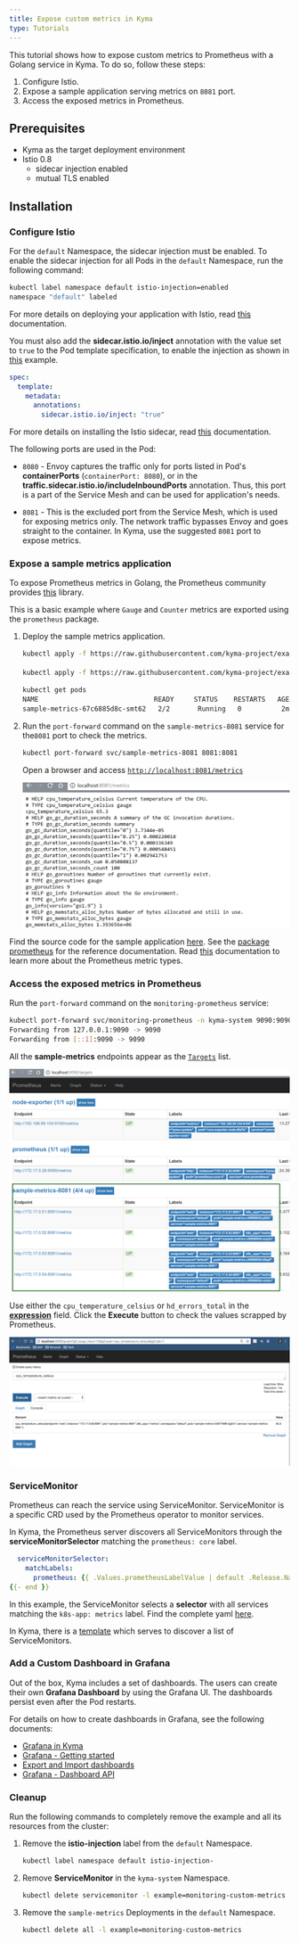 ```yaml
---
title: Expose custom metrics in Kyma
type: Tutorials
---
```


This tutorial shows how to expose custom metrics to Prometheus with a Golang service in Kyma. To do so, follow these steps:

1. Configure Istio.
2. Expose a sample application serving metrics on `8081` port.
3. Access the exposed metrics in Prometheus.

## Prerequisites

- Kyma as the target deployment environment
- Istio 0.8
  - sidecar injection enabled
  - mutual TLS enabled

## Installation

### Configure Istio

For the `default` Namespace, the sidecar injection must be enabled. To enable the sidecar injection for all Pods in the `default` Namespace, run the following command:

```bash
kubectl label namespace default istio-injection=enabled
namespace "default" labeled
```

For more details on deploying your application with Istio, read [this](https://istio.io/docs/setup/kubernetes/quick-start#deploy-your-application) documentation.

You must also add the **sidecar.istio.io/inject** annotation with the value set to `true` to the Pod template specification, to enable the injection as shown in [this](https://github.com/kyma-project/examples/blob/master/monitoring-custom-metrics/deployment/deployment.yaml#L12) example.

```yaml
spec:
  template:
    metadata:
      annotations:
        sidecar.istio.io/inject: "true"
```

For more details on installing the Istio sidecar, read [this](https://istio.io/docs/setup/kubernetes/sidecar-injection/#policy) documentation.

The following ports are used in the Pod:

- `8080` - Envoy captures the traffic only for ports listed in Pod's **containerPorts** (`containerPort: 8080`), or in the **traffic.sidecar.istio.io/includeInboundPorts** annotation. Thus, this port is a part of the Service Mesh and can be used for application's needs.

- `8081` - This is the excluded port from the Service Mesh, which is used for exposing metrics only. The network traffic bypasses Envoy and goes straight to the container. In Kyma, use the suggested `8081` port to expose metrics.

### Expose a sample metrics application

To expose Prometheus metrics in Golang, the Prometheus community provides [this](https://github.com/prometheus/client_golang) library.

This is a basic example where `Gauge` and `Counter` metrics are exported using the `prometheus` package.

1. Deploy the sample metrics application.
    ```bash
    kubectl apply -f https://raw.githubusercontent.com/kyma-project/examples/master/monitoring-custom-metrics/deployment/deployment.yaml

    kubectl apply -f https://raw.githubusercontent.com/kyma-project/examples/master/monitoring-custom-metrics/deployment/service-monitor.yaml
    ```

    ```bash
    kubectl get pods
    NAME                             READY     STATUS    RESTARTS   AGE
    sample-metrics-67c6885d8c-smt62   2/2       Running   0          2m
    ```

2. Run the `port-forward` command on the `sample-metrics-8081` service for the`8081` port to check the metrics.
    ```bash
    kubectl port-forward svc/sample-metrics-8081 8081:8081
    ```
    Open a browser and access [`http://localhost:8081/metrics`](http://localhost:8081/metrics)

    ![metrics on port 8081](./assets/sample-metrics-2.png)

Find the source code for the sample application [here](https://github.com/kyma-project/examples/blob/master/monitoring-custom-metrics/main.go). See the [package prometheus](https://godoc.org/github.com/prometheus/client_golang/prometheus) for the reference documentation. Read [this](https://prometheus.io/docs/concepts/metric_types/) documentation to learn more about the Prometheus metric types.

### Access the exposed metrics in Prometheus

 Run the `port-forward` command on the `monitoring-prometheus` service:

```bash
kubectl port-forward svc/monitoring-prometheus -n kyma-system 9090:9090
Forwarding from 127.0.0.1:9090 -> 9090
Forwarding from [::1]:9090 -> 9090
```

All the **sample-metrics** endpoints appear as the [`Targets`](http://localhost:9090/targets#job-sample-metrics-8081) list.

![Prometheus Dashboard](./assets/pm-dashboard-1.png)

Use either the `cpu_temperature_celsius` or `hd_errors_total` in the [**expression**](http://localhost:9090/graph) field. Click the **Execute** button to check the values scrapped by Prometheus.

![Prometheus Dashboard](./assets/pm-dashboard-2.png)

### ServiceMonitor

Prometheus can reach the service using ServiceMonitor. ServiceMonitor is a specific CRD used by the Prometheus operator to monitor services.

In Kyma, the Prometheus server discovers all ServiceMonitors through the **serviceMonitorSelector** matching the `prometheus: core` label.

```yaml
  serviceMonitorSelector:
    matchLabels:
      prometheus: {{ .Values.prometheusLabelValue | default .Release.Name | quote }}
{{- end }}
```

In this example, the ServiceMonitor selects a **selector** with all services matching the `k8s-app: metrics` label. Find the complete yaml [here](https://github.com/kyma-project/examples/blob/master/monitoring-custom-metrics/deployment/service-monitor.yaml).

In Kyma, there is a [template](https://github.com/kyma-project/kyma/blob/master/resources/monitoring/charts/prometheus/templates/servicemonitors.yaml) which serves to discover a list of ServiceMonitors.

### Add a Custom Dashboard in Grafana

Out of the box, Kyma includes a set of dashboards. The users can create their own **Grafana Dashboard** by using the Grafana UI. The dashboards persist even after the Pod restarts.

For details on how to create dashboards in Grafana, see the following documents:

- [Grafana in Kyma](https://github.com/kyma-project/kyma/blob/master/resources/monitoring/charts/grafana/README.md)
- [Grafana - Getting started](http://docs.grafana.org/guides/getting_started/)
- [Export and Import dashboards](http://docs.grafana.org/reference/export_import/)
- [Grafana - Dashboard API](http://docs.grafana.org/http_api/dashboard/)

### Cleanup

Run the following commands to completely remove the example and all its resources from the cluster:

1. Remove the **istio-injection** label from the `default` Namespace.
    ```bash
    kubectl label namespace default istio-injection-
    ```
2. Remove **ServiceMonitor** in the `kyma-system` Namespace.
    ```bash
    kubectl delete servicemonitor -l example=monitoring-custom-metrics -n kyma-system
    ```
3. Remove the `sample-metrics` Deployments in the `default` Namespace.
    ```bash
    kubectl delete all -l example=monitoring-custom-metrics
